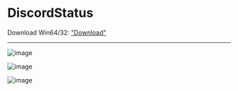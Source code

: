 # DiscordStatus

Download Win64/32: ["Download"](https://luden.x10.mx/SetupDiscordStatus.exe)

-------------------------------------------------------------------------------------------------------------------

![image](https://github.com/ludenelenterrador/DiscordStatus/assets/134003146/c1890323-c33f-4638-985d-9fb90f216d28)

![image](https://github.com/ludenelenterrador/DiscordStatus/assets/134003146/76c43aa4-07ec-4990-a760-5a172718ce75)

![image](https://github.com/ludenelenterrador/DiscordStatus/assets/134003146/d873a6f1-cb14-4376-9019-f888b44c9b42)
